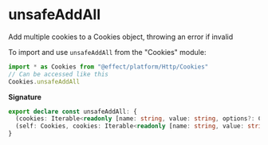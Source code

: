 # unsafeAddAll

Add multiple cookies to a Cookies object, throwing an error if invalid

To import and use `unsafeAddAll` from the "Cookies" module:

```ts
import * as Cookies from "@effect/platform/Http/Cookies"
// Can be accessed like this
Cookies.unsafeAddAll
```

**Signature**

```ts
export declare const unsafeAddAll: {
  (cookies: Iterable<readonly [name: string, value: string, options?: Cookie["options"]]>): (self: Cookies) => Cookies
  (self: Cookies, cookies: Iterable<readonly [name: string, value: string, options?: Cookie["options"]]>): Cookies
}
```
